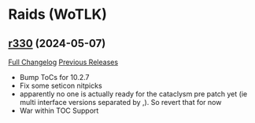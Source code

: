 # <DBM Mod> Raids (WoTLK)

## [r330](https://github.com/DeadlyBossMods/DBM-WotLK/tree/r330) (2024-05-07)
[Full Changelog](https://github.com/DeadlyBossMods/DBM-WotLK/compare/r329...r330) [Previous Releases](https://github.com/DeadlyBossMods/DBM-WotLK/releases)

- Bump ToCs for 10.2.7  
- Fix some seticon nitpicks  
- apparently no one is actually ready for the cataclysm pre patch yet (ie multi interface versions separated by ,). So revert that for now  
- War within TOC Support  
